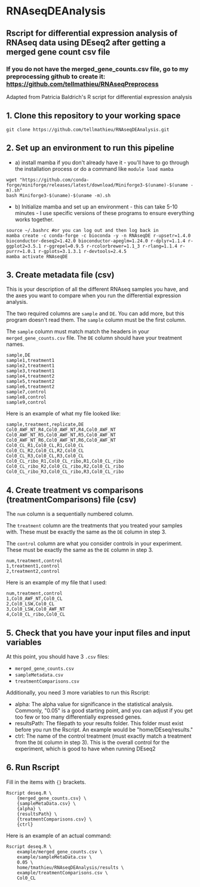 # RNAseqDEAnalysis
## Rscript for differential expression analysis of RNAseq data using DEseq2 after getting a merged gene count csv file

### If you do not have the merged_gene_counts.csv file, go to my preprocessing github to create it: https://github.com/tellmathieu/RNAseqPreprocess

Adapted from Patricia Baldrich's R script for differential expression analysis

## 1. Clone this repository to your working space

```
git clone https://github.com/tellmathieu/RNAseqDEAnalysis.git
```

## 2. Set up an environment to run this pipeline
- a) install mamba if you don't already have it - you'll have to go through the installation process or do a command like `module load mamba`
```
wget "https://github.com/conda-forge/miniforge/releases/latest/download/Miniforge3-$(uname)-$(uname -m).sh"
bash Miniforge3-$(uname)-$(uname -m).sh
```
- b) Initialize mamba and set up an environment - this can take 5-10 minutes - I use specific versions of these programs to ensure everything works together. 
```
source ~/.bashrc #or you can log out and then log back in
mamba create -c conda-forge -c bioconda -y -n RNAseqDE r-upsetr=1.4.0 bioconductor-deseq2=1.42.0 bioconductor-apeglm=1.24.0 r-dplyr=1.1.4 r-ggplot2=3.5.1 r-ggrepel=0.9.5 r-rcolorbrewer=1.1_3 r-rlang=1.1.4 r-purrr=1.0.1 r-gplots=3.1.3.1 r-devtools=2.4.5
mamba activate RNAseqDE
```

## 3. Create metadata file (csv)

This is your description of all the different RNAseq samples you have, and the axes you want to compare when you run the differential expression analysis.

The two required columns are `sample` and `DE`. You can add more, but this program doesn't read them. The `sample` column must be the first column.

The `sample` column must match match the headers in your `merged_gene_counts.csv` file. The `DE` column should have your treatment names.
```
sample,DE
sample1,treatment1
sample2,treatment1
sample3,treatment1
sample4,treatment2
sample5,treatment2
sample6,treatment2
sample7,control
sample8,control
sample9,control
```

Here is an example of what my file looked like:
```
sample,treatment,replicate,DE
Col0_AWF_NT_R4,Col0_AWF_NT,R4,Col0_AWF_NT
Col0_AWF_NT_R5,Col0_AWF_NT,R5,Col0_AWF_NT
Col0_AWF_NT_R6,Col0_AWF_NT,R6,Col0_AWF_NT
Col0_CL_R1,Col0_CL,R1,Col0_CL
Col0_CL_R2,Col0_CL,R2,Col0_CL
Col0_CL_R3,Col0_CL,R3,Col0_CL
Col0_CL_ribo_R1,Col0_CL_ribo,R1,Col0_CL_ribo
Col0_CL_ribo_R2,Col0_CL_ribo,R2,Col0_CL_ribo
Col0_CL_ribo_R3,Col0_CL_ribo,R3,Col0_CL_ribo
```

## 4. Create treatment vs comparisons (treatmentComparisons) file (csv)

The `num` column is a sequentially numbered column.

The `treatment` column are the treatments that you treated your samples with. These must be exactly the same as the `DE` column in step 3.

The `control` column are what you consider controls in your experiment. These must be exactly the same as the `DE` column in step 3.

```
num,treatment,control
1,treatment1,control
2,treatment2,control
```

Here is an example of my file that I used:
```
num,treatment,control
1,Col0_AWF_NT,Col0_CL
2,Col0_LSW,Col0_CL
3,Col0_LSW,Col0_AWF_NT
4,Col0_CL_ribo,Col0_CL
```

## 5. Check that you have your input files and input variables

At this point, you should have 3 `.csv` files:
- `merged_gene_counts.csv`
- `sampleMetadata.csv`
- `treatmentComparisons.csv`

Additionally, you need 3 more variables to run this Rscript:
- alpha: The alpha value for significance in the statistical analysis. Commonly, "0.05" is a good starting point, and you can adjust if you get too few or too many differentially expressed genes.
- resultsPath: The filepath to your results folder. This folder must exist before you run the Rscript. An example would be "home/DEseq/results."
- ctrl: The name of the control treatment (must exactly match a treatment from the `DE` column in step 3). This is the overall control for the experiment, which is good to have when running DEseq2


## 6. Run Rscript

Fill in the items with `{}` brackets.
```
Rscript deseq.R \
	{merged_gene_counts.csv} \
	{sampleMetaData.csv} \
	{alpha} \
	{resultsPath} \
	{treatmentComparisons.csv} \
	{ctrl}
```

Here is an example of an actual command:
```
Rscript deseq.R \
	example/merged_gene_counts.csv \
	example/sampleMetaData.csv \
	0.05 \
	home/tmathieu/RNAseqDEAnalysis/results \
	example/treatmentComparisons.csv \
	Col0_CL
```





